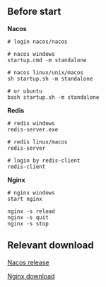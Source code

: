 
## Before start

**Nacos**

```shell
# login nacos/nacos

# nacos windows
startup.cmd -m standalone

# nacos linux/unix/macos
sh startup.sh -m standalone

# or ubuntu
bash startup.sh -m standalone
```

**Redis**

```shell
# redis windows
redis-server.exe

# redis linux/macos
redis-server

# login by redis-client
redis-client
```

**Nginx**

```shell
# nginx windows
start nginx

nginx -s reload
nginx -s quit
nginx -s stop
```

## Relevant download

[Nacos release](https://github.com/alibaba/nacos/releases)

[Nginx download](http://nginx.org/en/download.html)
